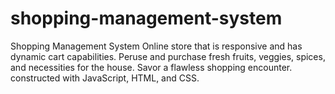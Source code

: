 # shopping-management-system
Shopping Management System  Online store that is responsive and has dynamic cart capabilities. Peruse and purchase fresh fruits, veggies, spices, and necessities for the house. Savor a flawless shopping encounter. constructed with JavaScript, HTML, and CSS.
